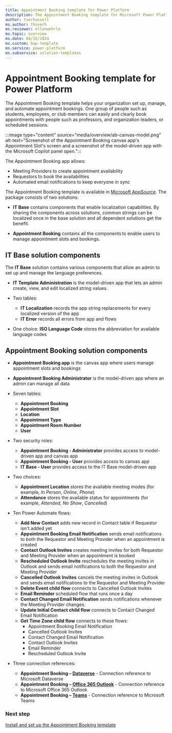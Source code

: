 ```yaml
---
title: Appointment Booking template for Power Platform
description: The Appointment Booking template for Microsoft Power Platform enables you to set up an app that organizes the appointment booking process for your organization.
author: tverhasselt
ms.author: thoverh
ms.reviewer: ellenwehrle
ms.topic: overview
ms.date: 04/15/2024
ms.custom: bap-template
ms.service: power-platform
ms.subservice: solution-templates
---
```


# Appointment Booking template for Power Platform

The Appointment Booking template helps your organization set up, manage, and automate appointment bookings. One group of people such as students, employees, or club members can easily and clearly book appointments with people such as professors, and organization leaders, or scheduled sessions.

:::image type="content" source="media/overview/ab-canvas-model.png" alt-text="Screenshot of the Appointment Booking canvas app's Appointment Slot's screen and a screenshot of the model-driven app with the Microsoft Copilot panel open.":::

The Appointment Booking app allows:

- Meeting Providers to create appointment availability
- Requestors to book the availabilities
- Automated email notifications to keep everyone in sync

The Appointment Booking template is available in [Microsoft AppSource](<https://aka.ms/AccessAppointmentBookingTemplate>). The package consists of two solutions:

- **IT Base** contains components that enable localization capabilities. By sharing the components across solutions, common strings can be localized once in the base solution and all dependent solutions get the benefit.

- **Appointment Booking** contains all the components to enable users to manage appointment slots and bookings.

## IT Base solution components

The **IT Base** solution contains various components that allow an admin to set up and manage the language preferences.

- **IT Template Administration** is the model-driven app that lets an admin create, view, and edit localized string values.

- Two tables:

  - **IT Localization** records the app string replacements for every localized version of the app
  - **IT Error** records all errors from app and flows
- One choice: **ISO Language Code** stores the abbreviation for available language codes

## Appointment Booking solution components

- **Appointment Booking app** is the canvas app where users manage appointment slots and bookings

- **Appointment Booking Administrator** is the model-driven app where an admin can manage all data

- Seven tables:

  - **Appointment Booking**
  - **Appointment Slot**
  - **Location**
  - **Appointment Type**
  - **Appointment Room Number**
  - **User**  

- Two security roles:
  - **Appointment Booking - Administrator** provides access to model-driven app and canvas app
  - **Appointment Booking - User** provides access to canvas app
  - **IT Base - User** provides access to the IT Base model-driven app

- Two choices:
  - **Appointment Location** stores the available meeting modes (for example, *In Person*, *Online*, *Phone*)
  - **Attendance** stores the available status for appointments (for example, *Attended*, *No Show*, *Cancelled*)

- Ten Power Automate flows:

  - **Add New Contact** adds new record in Contact table if Requestor isn't added yet
  - **Appointment Booking Email Notification** sends email notifications to both the Requestor and Meeting Provider when an appointment is created
  - **Contact Outlook Invites** creates meeting invites for both Requestor and Meeting Provider when an appointment is booked
  - **Rescheduled Outlook Invite** reschedules the meeting invites in Outlook and sends email notifications to both the Requestor and Meeting Provider
  - **Cancelled Outlook Invites** cancels the meeting invites in Outlook and sends email notifications to the Requestor and Meeting Provider
  - **Delete Event child flow** connects to Cancelled Outlook Invites
  - **Email Reminder** scheduled flow that runs once a day
  - **Contact Changed Email Notification** sends notifications whenever the Meeting Provider changes.
  - **Update Initial Contact child flow** connects to Contact Changed Email Notification
  - **Get Time Zone child flow** connects to these flows:
    - Appointment Booking Email Notification
    - Cancelled Outlook Invites
    - Contact Changed Email Notification
    - Contact Outlook Invites
    - Email Reminder
    - Rescheduled Outlook Invite

- Three connection references:

  - **Appointment Booking – [Dataverse](/connectors/commondataserviceforapps/)** - Connection reference to Microsoft Dataverse
  - **Appointment Booking – [Office 365 Outlook](/connectors/office365/)** - Connection reference to Microsoft Office 365 Outlook
  - **Appointment Booking – [Teams](/connectors/teams/)** - Connection reference to Microsoft Teams

### Next step

[Install and set up the Appointment Booking template](install-and-set-up.md)
